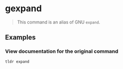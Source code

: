 # gexpand

> This command is an alias of GNU `expand`.

## Examples

### View documentation for the original command

```bash
tldr expand
```
